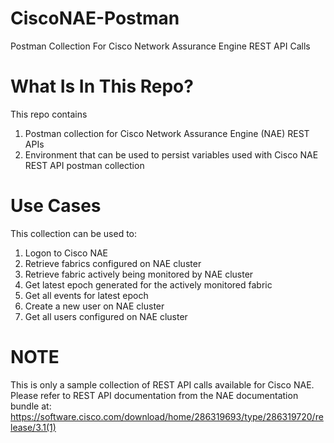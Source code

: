 # CiscoNAE-Postman
Postman Collection For Cisco Network Assurance Engine REST API Calls

# What Is In This Repo?
This repo contains
1. Postman collection for Cisco Network Assurance Engine (NAE) REST APIs
2. Environment that can be used to persist variables used with Cisco NAE REST API postman collection

# Use Cases
This collection can be used to:
1. Logon to Cisco NAE
2. Retrieve fabrics configured on NAE cluster
3. Retrieve fabric actively being monitored by NAE cluster
4. Get latest epoch generated for the actively monitored fabric
5. Get all events for latest epoch
6. Create a new user on NAE cluster
7. Get all users configured on NAE cluster

# NOTE
This is only a sample collection of REST API calls available for Cisco NAE. Please refer to REST API documentation from the NAE documentation bundle at: https://software.cisco.com/download/home/286319693/type/286319720/release/3.1(1)

